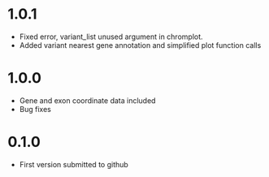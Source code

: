 # 1.0.1

* Fixed error, variant_list unused argument in chromplot.
* Added variant nearest gene annotation and simplified plot function calls

# 1.0.0

* Gene and exon coordinate data included
* Bug fixes

# 0.1.0

* First version submitted to github
